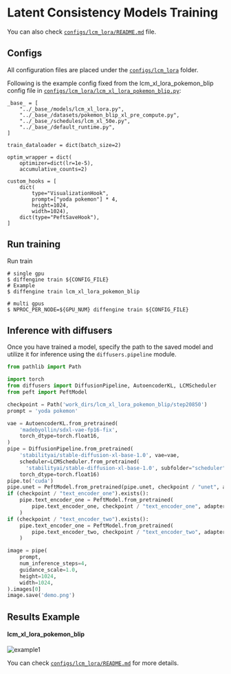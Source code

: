 # Latent Consistency Models Training

You can also check [`configs/lcm_lora/README.md`](https://github.com/okotaku/diffengine/tree/main/diffengine/configs/lcm_lora/README.md) file.

## Configs

All configuration files are placed under the [`configs/lcm_lora`](https://github.com/okotaku/diffengine/tree/main/diffengine/configs/lcm_lora/) folder.

Following is the example config fixed from the lcm_xl_lora_pokemon_blip config file in [`configs/lcm_lora/lcm_xl_lora_pokemon_blip.py`](https://github.com/okotaku/diffengine/tree/main/diffengine/configs/lcm_lora/lcm_xl_lora_pokemon_blip.py):

```
_base_ = [
    "../_base_/models/lcm_xl_lora.py",
    "../_base_/datasets/pokemon_blip_xl_pre_compute.py",
    "../_base_/schedules/lcm_xl_50e.py",
    "../_base_/default_runtime.py",
]

train_dataloader = dict(batch_size=2)

optim_wrapper = dict(
    optimizer=dict(lr=1e-5),
    accumulative_counts=2)

custom_hooks = [
    dict(
        type="VisualizationHook",
        prompt=["yoda pokemon"] * 4,
        height=1024,
        width=1024),
    dict(type="PeftSaveHook"),
]
```

## Run training

Run train

```
# single gpu
$ diffengine train ${CONFIG_FILE}
# Example
$ diffengine train lcm_xl_lora_pokemon_blip

# multi gpus
$ NPROC_PER_NODE=${GPU_NUM} diffengine train ${CONFIG_FILE}
```

## Inference with diffusers

Once you have trained a model, specify the path to the saved model and utilize it for inference using the `diffusers.pipeline` module.

```py
from pathlib import Path

import torch
from diffusers import DiffusionPipeline, AutoencoderKL, LCMScheduler
from peft import PeftModel

checkpoint = Path('work_dirs/lcm_xl_lora_pokemon_blip/step20850')
prompt = 'yoda pokemon'

vae = AutoencoderKL.from_pretrained(
    'madebyollin/sdxl-vae-fp16-fix',
    torch_dtype=torch.float16,
)
pipe = DiffusionPipeline.from_pretrained(
    'stabilityai/stable-diffusion-xl-base-1.0', vae=vae,
    scheduler=LCMScheduler.from_pretrained(
      'stabilityai/stable-diffusion-xl-base-1.0', subfolder="scheduler"),
    torch_dtype=torch.float16)
pipe.to('cuda')
pipe.unet = PeftModel.from_pretrained(pipe.unet, checkpoint / "unet", adapter_name="default")
if (checkpoint / "text_encoder_one").exists():
    pipe.text_encoder_one = PeftModel.from_pretrained(
        pipe.text_encoder_one, checkpoint / "text_encoder_one", adapter_name="default"
    )
if (checkpoint / "text_encoder_two").exists():
    pipe.text_encoder_one = PeftModel.from_pretrained(
        pipe.text_encoder_two, checkpoint / "text_encoder_two", adapter_name="default"
    )

image = pipe(
    prompt,
    num_inference_steps=4,
    guidance_scale=1.0,
    height=1024,
    width=1024,
).images[0]
image.save('demo.png')
```

## Results Example

#### lcm_xl_lora_pokemon_blip

![example1](https://github.com/okotaku/diffengine/assets/24734142/c321c36e-ba99-42f7-ab0f-4f790253926f)

You can check [`configs/lcm_lora/README.md`](https://github.com/okotaku/diffengine/tree/main/diffengine/configs/lcm_lora/README.md#results-example) for more details.
